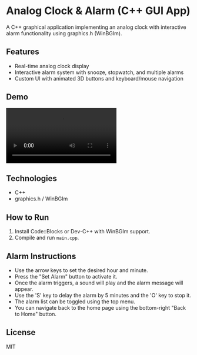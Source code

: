 # Analog Clock & Alarm (C++ GUI App)

A C++ graphical application implementing an analog clock with interactive alarm functionality using graphics.h (WinBGIm).

## Features
- Real-time analog clock display
- Interactive alarm system with snooze, stopwatch, and multiple alarms
- Custom UI with animated 3D buttons and keyboard/mouse navigation

## Demo
![Video](demo.mp4)

## Technologies
- C++
- graphics.h / WinBGIm

## How to Run
1. Install Code::Blocks or Dev-C++ with WinBGIm support.
2. Compile and run `main.cpp`.

   
## Alarm Instructions
- Use the arrow keys to set the desired hour and minute.
- Press the "Set Alarm" button to activate it.
- Once the alarm triggers, a sound will play and the alarm message will appear.
- Use the 'S' key to delay the alarm by 5 minutes and the 'O' key to stop it.
- The alarm list can be toggled using the top menu.
- You can navigate back to the home page using the bottom-right "Back to Home" button.


## License
MIT
